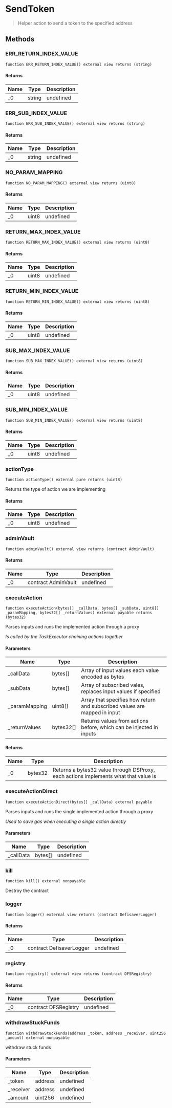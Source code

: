 # SendToken



> Helper action to send a token to the specified address





## Methods

### ERR_RETURN_INDEX_VALUE

```solidity
function ERR_RETURN_INDEX_VALUE() external view returns (string)
```






#### Returns

| Name | Type | Description |
|---|---|---|
| _0 | string | undefined

### ERR_SUB_INDEX_VALUE

```solidity
function ERR_SUB_INDEX_VALUE() external view returns (string)
```






#### Returns

| Name | Type | Description |
|---|---|---|
| _0 | string | undefined

### NO_PARAM_MAPPING

```solidity
function NO_PARAM_MAPPING() external view returns (uint8)
```






#### Returns

| Name | Type | Description |
|---|---|---|
| _0 | uint8 | undefined

### RETURN_MAX_INDEX_VALUE

```solidity
function RETURN_MAX_INDEX_VALUE() external view returns (uint8)
```






#### Returns

| Name | Type | Description |
|---|---|---|
| _0 | uint8 | undefined

### RETURN_MIN_INDEX_VALUE

```solidity
function RETURN_MIN_INDEX_VALUE() external view returns (uint8)
```






#### Returns

| Name | Type | Description |
|---|---|---|
| _0 | uint8 | undefined

### SUB_MAX_INDEX_VALUE

```solidity
function SUB_MAX_INDEX_VALUE() external view returns (uint8)
```






#### Returns

| Name | Type | Description |
|---|---|---|
| _0 | uint8 | undefined

### SUB_MIN_INDEX_VALUE

```solidity
function SUB_MIN_INDEX_VALUE() external view returns (uint8)
```






#### Returns

| Name | Type | Description |
|---|---|---|
| _0 | uint8 | undefined

### actionType

```solidity
function actionType() external pure returns (uint8)
```

Returns the type of action we are implementing




#### Returns

| Name | Type | Description |
|---|---|---|
| _0 | uint8 | undefined

### adminVault

```solidity
function adminVault() external view returns (contract AdminVault)
```






#### Returns

| Name | Type | Description |
|---|---|---|
| _0 | contract AdminVault | undefined

### executeAction

```solidity
function executeAction(bytes[] _callData, bytes[] _subData, uint8[] _paramMapping, bytes32[] _returnValues) external payable returns (bytes32)
```

Parses inputs and runs the implemented action through a proxy

*Is called by the TaskExecutor chaining actions together*

#### Parameters

| Name | Type | Description |
|---|---|---|
| _callData | bytes[] | Array of input values each value encoded as bytes
| _subData | bytes[] | Array of subscribed vales, replaces input values if specified
| _paramMapping | uint8[] | Array that specifies how return and subscribed values are mapped in input
| _returnValues | bytes32[] | Returns values from actions before, which can be injected in inputs

#### Returns

| Name | Type | Description |
|---|---|---|
| _0 | bytes32 | Returns a bytes32 value through DSProxy, each actions implements what that value is

### executeActionDirect

```solidity
function executeActionDirect(bytes[] _callData) external payable
```

Parses inputs and runs the single implemented action through a proxy

*Used to save gas when executing a single action directly*

#### Parameters

| Name | Type | Description |
|---|---|---|
| _callData | bytes[] | undefined

### kill

```solidity
function kill() external nonpayable
```

Destroy the contract




### logger

```solidity
function logger() external view returns (contract DefisaverLogger)
```






#### Returns

| Name | Type | Description |
|---|---|---|
| _0 | contract DefisaverLogger | undefined

### registry

```solidity
function registry() external view returns (contract DFSRegistry)
```






#### Returns

| Name | Type | Description |
|---|---|---|
| _0 | contract DFSRegistry | undefined

### withdrawStuckFunds

```solidity
function withdrawStuckFunds(address _token, address _receiver, uint256 _amount) external nonpayable
```

withdraw stuck funds



#### Parameters

| Name | Type | Description |
|---|---|---|
| _token | address | undefined
| _receiver | address | undefined
| _amount | uint256 | undefined




